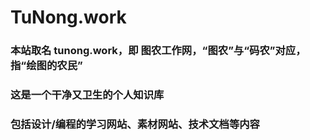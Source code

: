 # TuNong.work
### 本站取名 **tunong.work**，即 **图农工作网**，“**图农**”与“**码农**”对应，指“**绘图的农民**”
### 这是一个干净又卫生的个人知识库
### 包括设计/编程的学习网站、素材网站、技术文档等内容


<br>
<span id="busuanzi_container_site_pv" style='display:none'>
    👀 本站总访问量：<span id="busuanzi_value_site_pv"></span> 次
</span>
<span id="busuanzi_container_site_uv" style='display:none'>
    | 🚴‍♂️ 本站总访客数：<span id="busuanzi_value_site_uv"></span> 人
</span>
<br>

<span id="sitetime"></span>